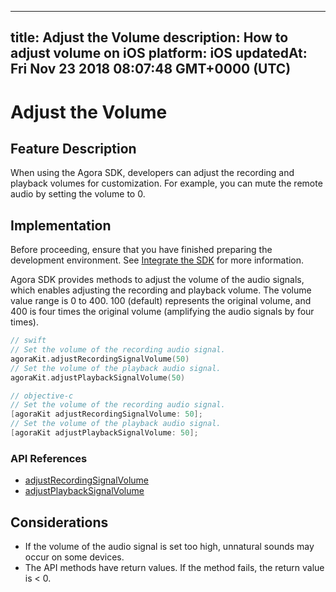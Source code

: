 
---
title: Adjust the Volume
description: How to adjust volume on iOS
platform: iOS
updatedAt: Fri Nov 23 2018 08:07:48 GMT+0000 (UTC)
---
# Adjust the Volume
## Feature Description

When using the Agora SDK, developers can adjust the recording and playback volumes for customization. For example, you can mute the remote audio by setting the volume to 0.

## Implementation
Before proceeding, ensure that you have finished preparing the development environment. See [Integrate the SDK](../../en/Voice/ios_audio.md) for more information.

Agora SDK provides methods to adjust the volume of the audio signals, which enables adjusting the recording and playback volume.
The volume value range is 0 to 400. 100 (default) represents the original volume, and 400 is four times the original volume (amplifying the audio signals by four times).

```swift
// swift
// Set the volume of the recording audio signal.
agoraKit.adjustRecordingSignalVolume(50)
// Set the volume of the playback audio signal.
agoraKit.adjustPlaybackSignalVolume(50)
```

```objective-c
// objective-c
// Set the volume of the recording audio signal.
[agoraKit adjustRecordingSignalVolume: 50];
// Set the volume of the playback audio signal.
[agoraKit adjustPlaybackSignalVolume: 50];
```

### API References

- [adjustRecordingSignalVolume](https://docs.agora.io/en/Voice/API%20Reference/oc/Classes/AgoraRtcEngineKit.html#//api/name/adjustRecordingSignalVolume:)
- [adjustPlaybackSignalVolume](https://docs.agora.io/en/Voice/API%20Reference/oc/Classes/AgoraRtcEngineKit.html#//api/name/adjustPlaybackSignalVolume:)

## Considerations

- If the volume of the audio signal is set too high, unnatural sounds may occur on some devices.
- The API methods have return values. If the method fails, the return value is < 0.
